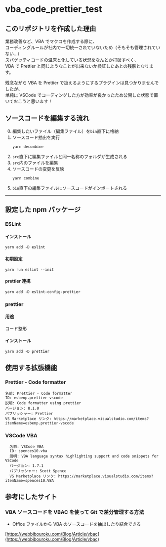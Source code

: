 # vba_code_prettier_test

## このリポジトリを作成した理由

業務改善など、VBA でマクロを作成する際に、  
コーディングルールが社内で一切統一されていないため（そもそも管理されていない…）  
スパゲッティコードの温床と化している状況をなんとか打破すべく、  
VBA で Prettier と同じようなことが出来ないか検証したあとの残骸となります。

残念ながら VBA を Prettier で扱えるようにするプラグインは見つかりませんでしたが、  
単純に VSCode でコーディングした方が効率が良かったため公開した状態で置いておこうと思います！

## ソースコードを編集する流れ

0. 編集したいファイル（編集ファイル）を`bin`直下に格納
1. ソースコード抽出を実行
   ```
   yarn decombine
   ```
2. `src`直下に編集ファイルと同一名称のフォルダが生成される
3. `src`内のファイルを編集
4. ソースコードの変更を反映
   ```
   yarn combine
   ```
5. `bin`直下の編集ファイルにソースコードがインポートされる

---

## 設定した npm パッケージ

### ESLint

#### インストール

```
yarn add -D eslint
```

#### 初期設定

```
yarn run eslint --init
```

#### prettier 連携

```
yarn add -D eslint-config-prettier
```

### prettier

#### 用途

コード整形

#### インストール

```
yarn add -D prettier
```

## 使用する拡張機能

### Prettier - Code formatter

```
名前: Prettier - Code formatter
ID: esbenp.prettier-vscode
説明: Code formatter using prettier
バージョン: 8.1.0
パブリッシャー: Prettier
VS Marketplace リンク: https://marketplace.visualstudio.com/items?itemName=esbenp.prettier-vscode
```

### VSCode VBA

```
  名前: VSCode VBA
  ID: spences10.vba
  説明: VBA language syntax highlighting support and code snippets for VSCode
  バージョン: 1.7.1
  パブリッシャー: Scott Spence
  VS Marketplace リンク: https://marketplace.visualstudio.com/items?itemName=spences10.VBA
```

## 参考にしたサイト

### VBA ソースコードを VBAC を使って Git で差分管理する方法

- Office ファイルから VBA のソースコードを抽出したり結合できる

[https://webbibouroku.com/Blog/Article/vbac](https://webbibouroku.com/Blog/Article/vbac)
